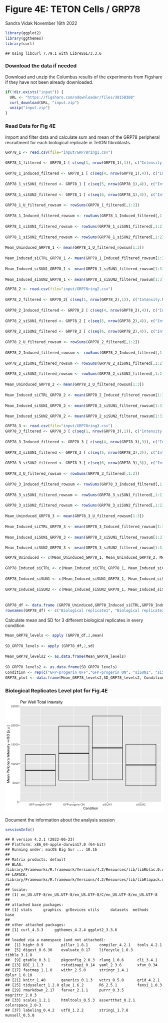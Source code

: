 Figure 4E: TETON Cells / GRP78
================
Sandra Vidak
November 16th 2022

``` r
library(ggplot2)
library(ggthemes)
library(curl)
```

    ## Using libcurl 7.79.1 with LibreSSL/3.3.6

### Download the data if needed

Download and unzip the Columbus results of the experiments from Figshare
if they have not been already downloaded.

``` r
if(!dir.exists("input")) {
  URL <- "https://figshare.com/ndownloader/files/38158380"
  curl_download(URL, "input.zip")
  unzip("input.zip")
}
```

### Read Data for Fig 4E

Import and filter data and calculate sum and mean of the GRP78
peripheral recruitment for each biological replicate in TetON
fibroblasts.

``` r
GRP78_1 <- read.csv(file="input/GRP78ring1.csv") 

GRP78_1_filtered <- GRP78_1 [ c(seq(1, nrow(GRP78_1),1)), c("Intensity.Nucleus.3", "Intensity.Nucleus.4")]

GRP78_1_Induced_filtered <- GRP78_1 [ c(seq(4, nrow(GRP78_1),4)), c("Intensity.Nucleus.3", "Intensity.Nucleus.4")]

GRP78_1_siSUN1_filtered <- GRP78_1 [ c(seq(5, nrow(GRP78_1),4)), c("Intensity.Nucleus.3", "Intensity.Nucleus.4")]

GRP78_1_siSUN2_filtered <- GRP78_1 [ c(seq(6, nrow(GRP78_1),4)), c("Intensity.Nucleus.3", "Intensity.Nucleus.4")]

GRP78_1_U_filtered_rowsum <- rowSums(GRP78_1_filtered[,1:2])

GRP78_1_Induced_filtered_rowsum <- rowSums(GRP78_1_Induced_filtered[,1:2])

GRP78_1_siSUN1_filtered_rowsum <- rowSums(GRP78_1_siSUN1_filtered[,1:2])

GRP78_1_siSUN2_filtered_rowsum <- rowSums(GRP78_1_siSUN2_filtered[,1:2])

Mean_Uninduced_GRP78_1 <- mean(GRP78_1_U_filtered_rowsum[1:3])

Mean_Induced_siCTRL_GRP78_1 <- mean(GRP78_1_Induced_filtered_rowsum[1:3])

Mean_Induced_siSUN1_GRP78_1 <- mean(GRP78_1_siSUN1_filtered_rowsum[1:3])

Mean_Induced_siSUN2_GRP78_1 <- mean(GRP78_1_siSUN2_filtered_rowsum[1:3])
```

``` r
GRP78_2 <- read.csv(file="input/GRP78ring2.csv") 

GRP78_2_filtered <- GRP78_2[ c(seq(1, nrow(GRP78_2),1)), c("Intensity.Nucleus.3", "Intensity.Nucleus.4")]

GRP78_2_Induced_filtered <- GRP78_2 [ c(seq(4, nrow(GRP78_2),4)), c("Intensity.Nucleus.3", "Intensity.Nucleus.4")]

GRP78_2_siSUN1_filtered <- GRP78_2 [ c(seq(5, nrow(GRP78_2),4)), c("Intensity.Nucleus.3", "Intensity.Nucleus.4")]

GRP78_2_siSUN2_filtered <- GRP78_2 [ c(seq(6, nrow(GRP78_2),4)), c("Intensity.Nucleus.3", "Intensity.Nucleus.4")]

GRP78_2_U_filtered_rowsum <- rowSums(GRP78_2_filtered[,1:2])

GRP78_2_Induced_filtered_rowsum <- rowSums(GRP78_2_Induced_filtered[,1:2])

GRP78_2_siSUN1_filtered_rowsum <- rowSums(GRP78_2_siSUN1_filtered[,1:2])

GRP78_2_siSUN2_filtered_rowsum <- rowSums(GRP78_2_siSUN2_filtered[,1:2])

Mean_Uninduced_GRP78_2 <- mean(GRP78_2_U_filtered_rowsum[1:3])

Mean_Induced_siCTRL_GRP78_2 <- mean(GRP78_2_Induced_filtered_rowsum[1:3])

Mean_Induced_siSUN1_GRP78_2 <- mean(GRP78_2_siSUN1_filtered_rowsum[1:3])

Mean_Induced_siSUN2_GRP78_2 <- mean(GRP78_2_siSUN2_filtered_rowsum[1:3])
```

``` r
GRP78_3 <- read.csv(file="input/GRP78ring3.csv") 
GRP78_3_filtered <- GRP78_3 [ c(seq(1, nrow(GRP78_3),1)), c("Intensity.Nucleus.3", "Intensity.Nucleus.4")]

GRP78_3_Induced_filtered <- GRP78_3 [ c(seq(4, nrow(GRP78_3),3)), c("Intensity.Nucleus.3", "Intensity.Nucleus.4")]

GRP78_3_siSUN1_filtered <- GRP78_3 [ c(seq(5, nrow(GRP78_3),3)), c("Intensity.Nucleus.3", "Intensity.Nucleus.4")]

GRP78_3_siSUN2_filtered <- GRP78_3 [ c(seq(6, nrow(GRP78_3),3)), c("Intensity.Nucleus.3", "Intensity.Nucleus.4")]

GRP78_3_U_filtered_rowsum <- rowSums(GRP78_3_filtered[,1:2])

GRP78_3_Induced_filtered_rowsum <- rowSums(GRP78_3_Induced_filtered[,1:2])

GRP78_3_siSUN1_filtered_rowsum <- rowSums(GRP78_3_siSUN1_filtered[,1:2])

GRP78_3_siSUN2_filtered_rowsum <- rowSums(GRP78_3_siSUN2_filtered[,1:2])

Mean_Uninduced_GRP78_3 <- mean(GRP78_3_U_filtered_rowsum[1:3])

Mean_Induced_siCTRL_GRP78_3 <- mean(GRP78_3_Induced_filtered_rowsum[1:3])

Mean_Induced_siSUN1_GRP78_3 <- mean(GRP78_3_siSUN1_filtered_rowsum[1:3])

Mean_Induced_siSUN2_GRP78_3 <- mean(GRP78_3_siSUN2_filtered_rowsum[1:3])
```

``` r
GRP78_Uninduced <- c(Mean_Uninduced_GRP78_1, Mean_Uninduced_GRP78_2, Mean_Uninduced_GRP78_3)

GRP78_Induced_siCTRL <- c(Mean_Induced_siCTRL_GRP78_1, Mean_Induced_siCTRL_GRP78_2, Mean_Induced_siCTRL_GRP78_3)

GRP78_Induced_siSUN1 <- c(Mean_Induced_siSUN1_GRP78_1, Mean_Induced_siSUN1_GRP78_2, Mean_Induced_siSUN1_GRP78_3)

GRP78_Induced_siSUN2 <- c(Mean_Induced_siSUN2_GRP78_1, Mean_Induced_siSUN2_GRP78_2, Mean_Induced_siSUN2_GRP78_3)


GRP78_df <- data.frame (GRP78_Uninduced,GRP78_Induced_siCTRL,GRP78_Induced_siSUN1, GRP78_Induced_siSUN2 )
rownames(GRP78_df) <- c("Biological replicate1", "Biological replicate2", "Biological replicate3")
```

Calculate mean and SD for 3 different biological replicates in every
condition

``` r
Mean_GRP78_levels <- apply (GRP78_df,2,mean)

SD_GRP78_levels <- apply (GRP78_df,2,sd)

Mean_GRP78_levels2 <- as.data.frame(Mean_GRP78_levels)

SD_GRP78_levels2 <- as.data.frame(SD_GRP78_levels)
Condition <- rep(c("GFP-progerin OFF","GFP-progerin ON", "siSUN1", "siSUN2"), each=1)
GRP78_plot <- data.frame(Mean_GRP78_levels2,SD_GRP78_levels2, Condition )
```

### Biological Replicates Level plot for Fig.4E

![](output/Fig_3C-1.png)<!-- -->

Document the information about the analysis session

``` r
sessionInfo()
```

    ## R version 4.2.1 (2022-06-23)
    ## Platform: x86_64-apple-darwin17.0 (64-bit)
    ## Running under: macOS Big Sur ... 10.16
    ## 
    ## Matrix products: default
    ## BLAS:   /Library/Frameworks/R.framework/Versions/4.2/Resources/lib/libRblas.0.dylib
    ## LAPACK: /Library/Frameworks/R.framework/Versions/4.2/Resources/lib/libRlapack.dylib
    ## 
    ## locale:
    ## [1] en_US.UTF-8/en_US.UTF-8/en_US.UTF-8/C/en_US.UTF-8/en_US.UTF-8
    ## 
    ## attached base packages:
    ## [1] stats     graphics  grDevices utils     datasets  methods   base     
    ## 
    ## other attached packages:
    ## [1] curl_4.3.3     ggthemes_4.2.4 ggplot2_3.3.6 
    ## 
    ## loaded via a namespace (and not attached):
    ##  [1] highr_0.9        pillar_1.8.1     compiler_4.2.1   tools_4.2.1     
    ##  [5] digest_0.6.30    evaluate_0.17    lifecycle_1.0.3  tibble_3.1.8    
    ##  [9] gtable_0.3.1     pkgconfig_2.0.3  rlang_1.0.6      cli_3.4.1       
    ## [13] DBI_1.1.3        rstudioapi_0.14  yaml_2.3.6       xfun_0.34       
    ## [17] fastmap_1.1.0    withr_2.5.0      stringr_1.4.1    dplyr_1.0.10    
    ## [21] knitr_1.40       generics_0.1.3   vctrs_0.5.0      grid_4.2.1      
    ## [25] tidyselect_1.2.0 glue_1.6.2       R6_2.5.1         fansi_1.0.3     
    ## [29] rmarkdown_2.17   farver_2.1.1     purrr_0.3.5      magrittr_2.0.3  
    ## [33] scales_1.2.1     htmltools_0.5.3  assertthat_0.2.1 colorspace_2.0-3
    ## [37] labeling_0.4.2   utf8_1.2.2       stringi_1.7.8    munsell_0.5.0
